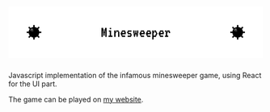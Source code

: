 # ![minesweeper-banner](resources/banner.png)
Javascript implementation of the infamous minesweeper game, using React for the UI part.

The game can be played on [my website](https://louisono.neocities.org).

[1]: resources/mine.png
